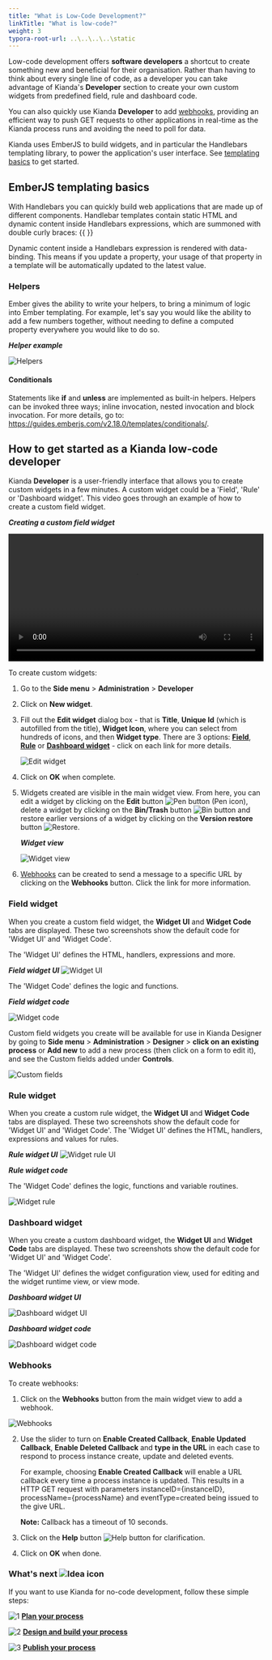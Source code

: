 ```yaml
---
title: "What is Low-Code Development?"
linkTitle: "What is low-code?"
weight: 3
typora-root-url: ..\..\..\..\static
---
```


Low-code development offers **software developers** a shortcut to create something new and beneficial for their organisation. Rather than having to think about every single line of code, as a developer you can take advantage of Kianda's **Developer** section to create your own custom widgets from predefined field, rule and dashboard code.

You can also quickly use Kianda **Developer** to add [webhooks](#webhooks), providing an efficient way to push GET requests to other applications in real-time as the Kianda process runs and avoiding the need to poll for data. 

Kianda uses EmberJS to build widgets, and in particular the Handlebars templating library, to power the application's user interface. See [templating basics](#emberjs-templating-basics) to get started.



## EmberJS templating basics

With Handlebars you can quickly build web applications that are made up of different components. Handlebar templates contain static HTML and dynamic content inside Handlebars expressions, which are summoned with double curly braces: {{ }}

Dynamic content inside a Handlebars expression is rendered with data-binding. This means if you update a property, your usage of that property in a template will be automatically updated to the latest value.

### Helpers 

Ember gives the ability to write your helpers, to bring a minimum of logic into Ember templating. For example, let's say you would like the ability to add a few numbers together, without needing to define a computed property everywhere you would like to do so.

***Helper example***

![Helpers](/images/write-our-own-helpers.png)

#### Conditionals

Statements like **if** and **unless** are implemented as built-in helpers. Helpers can be invoked three ways; inline invocation, nested invocation and block invocation. For more details, go to: https://guides.emberjs.com/v2.18.0/templates/conditionals/.



## How to get started as a Kianda low-code developer

Kianda **Developer** is a user-friendly interface that allows you to create custom widgets in a few minutes. A custom widget could be a 'Field', 'Rule' or 'Dashboard widget'. This video goes through an example of how to create a custom field widget.

***Creating a custom field widget***

<video width="100%" style="width:100%" controls>
    <source src="/videos/createwidget.mp4">
    Your browser does not support the video tag.
    </source>
</video>



To create custom widgets:

1. Go to the **Side menu** > **Administration** > **Developer**

2. Click on **New widget**.

3. Fill out the **Edit widget** dialog box - that is **Title**, **Unique Id** (which is autofilled from the title), **Widget Icon**, where you can select from hundreds of icons, and then **Widget type**. There are 3 options: **[Field](#field-widget)**, **[Rule](#rule-widget)** or **[Dashboard widget](#dashboard-widget)** - click on each link for more details. 

   ![Edit widget](/images/editwidget.gif)

4. Click on **OK** when complete.

5. Widgets created are visible in the main widget view. From here, you can edit a widget by clicking on the **Edit** button  ![Pen button](/images/bluepen.png) (Pen icon), delete a widget by clicking on the **Bin/Trash** button ![Bin button](/images/binicon.png) and restore earlier versions of a widget by clicking on the **Version restore** button ![Restore](/images/bluerestore.png).

   ***Widget view***

   ![Widget view](/images/widgetview2.jpg)

6. [Webhooks](#webhooks) can be created to send a message to a specific URL by clicking on the **Webhooks** button. Click the link for more information.

   

### Field widget

When you create a custom field widget, the **Widget UI** and **Widget Code** tabs are displayed. These two screenshots show the default code for 'Widget UI' and 'Widget Code'.

The 'Widget UI' defines the HTML, handlers, expressions and more.

***Field widget UI***
![Widget UI](/images/widgetfieldui.gif)

The 'Widget Code' defines the logic and functions.

***Field widget code***

![Widget code](/images/widgetcodefield.png)

Custom field widgets you create will be available for use in Kianda Designer by going to **Side menu** > **Administration** > **Designer** > **click on an existing process** or **Add new** to add a new process (then click on a form to edit it), and see the Custom fields added under **Controls**.

![Custom fields](/images/customcontrol.png)



### Rule widget

When you create a custom rule widget, the **Widget UI** and **Widget Code** tabs are displayed. These two screenshots show the default code for 'Widget UI' and 'Widget Code'. 
The 'Widget UI' defines the HTML, handlers, expressions and values for rules. 

***Rule widget UI***
![Widget rule UI ](/images/rulewidgetcode.gif)

***Rule widget code***

The 'Widget Code' defines the logic, functions and variable routines.

![Widget rule ](/images/rulewidget.gif)

### Dashboard widget

When you create a custom dashboard widget, the **Widget UI** and **Widget Code** tabs are displayed. These two screenshots show the default code for 'Widget UI' and 'Widget Code'.

The 'Widget UI' defines the widget configuration view, used for editing and the widget runtime view, or view mode. 

***Dashboard widget UI***

![Dashboard widget UI](/images/dashboardui.gif)

***Dashboard widget code***

![Dashboard widget code](/images/dashboardcode.gif)



### Webhooks

To create webhooks:

1. Click on the **Webhooks** button from the main widget view to add a webhook. 

![Webhooks](/images/webhooks50.gif)

2. Use the slider to turn on **Enable Created Callback**, **Enable Updated Callback**, **Enable Deleted Callback** and **type in the URL** in each case to respond to process instance create, update and deleted events. 

   For example, choosing **Enable Created Callback** will enable a URL callback every time a process instance is updated. This results in a HTTP GET request with parameters instanceID={instanceID}, processName={processName} and eventType=created being issued to the give URL.

   **Note:** Callback has a timeout of 10 seconds.

3. Click on the **Help** button ![Help button](/images/webhookhelp.PNG) for clarification. 

4. Click on **OK** when done.



### What's next  ![Idea icon](/images/18.png) ###

If you want to use Kianda for no-code development, follow these simple steps:

![1](/images/one.png)  [**Plan your process**](/docs/getting-started/create-first-process/plan-your-process/) 

![2](/images/two.png)  [**Design and build your process**](/docs/getting-started/create-first-process/design-and-build/)

![3](/images/three.png)  [**Publish your process**](/docs/getting-started/create-first-process/publish-your-process/)

